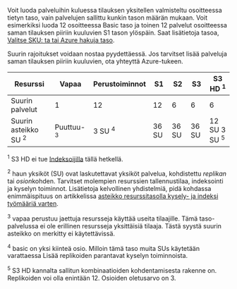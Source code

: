 Voit luoda palveluihin kuluessa tilauksen yksitellen valmisteltu osoitteessa tietyn taso, vain palvelujen sallittu kunkin tason määrän mukaan. Voit esimerkiksi luoda 12 osoitteessa Basic taso ja toinen 12 palvelut osoitteessa saman tilauksen piiriin kuuluvien S1 tason ylöspäin. Saat lisätietoja tasoa, [Valitse SKU: ta tai Azure hakuja taso](../articles/search/search-sku-tier.md).

Suurin rajoitukset voidaan nostaa pyydettäessä. Jos tarvitset lisää palveluja saman tilauksen piiriin kuuluvien, ota yhteyttä Azure-tukeen.

Resurssi|Vapaa|Perustoiminnot|S1|S2|S3 |S3 HD <sup>1</sup>
---|---|---|---|----|---|----
Suurin palvelut |1 |12 |12  |6 |6 |6 
Suurin asteikko SU <sup>2</sup>|Puuttuu- <sup>3</sup>|3 SU <sup>4</sup> |36 SU|36 SU|36 SU|12 SU 3 SU <sup>5</sup>

<sup>1</sup> S3 HD ei tue [Indeksoijilla](../articles/search/search-indexer-overview.md) tällä hetkellä. 

<sup>2</sup> haun yksiköt (SU) ovat laskutettavat yksiköt palvelua, kohdistettu *replikan* tai *osion*kohden. Tarvitset molempien resurssien tallennustilaa, indeksointi ja kyselyn toiminnot. Lisätietoja kelvollinen yhdistelmiä, pidä kohdassa enimmäispituus on artikkelissa [asteikko resurssitasolla kysely- ja indeksi työmääriä varten](../articles/search/search-capacity-planning.md). 

<sup>3</sup> vapaa perustuu jaettuja resursseja käyttää useita tilaajille. Tämä taso-palvelussa ei ole erillinen resursseja yksittäisiä tilaaja. Tästä syystä suurin asteikko on merkitty ei käytettävissä.

<sup>4</sup> basic on yksi kiinteä osio. Milloin tämä taso muita SUs käytetään varattaessa Lisää replikoiden parantavat kyselyn toiminnoista.

<sup>5</sup> S3 HD kannalta sallitun kombinaatioiden kohdentamisesta rakenne on. Replikoiden voi olla enintään 12. Osioiden oletusarvo on 3.




